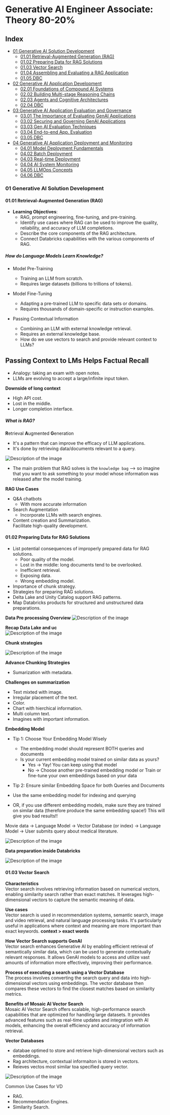 # Generative AI Engineer Associate: Theory 80-20%

## Index

- [01 Generative AI Solution Development](#01-generative-ai-solution-development)
  - [01.01 Retrieval-Augmented Generation (RAG)](#0101-retrieval-augmented-generation-rag)
  - [01.02 Preparing Data for RAG Solutions](#0102-preparing-data-for-rag-solutions)
  - [01.03 Vector Search](#0103-vector-search)
  - [01.04 Assembling and Evaluating a RAG Application](#0104-assembling-and-evaluating-a-rag-application)
  - [01.05 DBC](#0105-dbc)
- [02 Generative AI Application Development](#02-generative-ai-application-development)
  - [02.01 Foundations of Compound AI Systems](#0201-foundations-of-compound-ai-systems)
  - [02.02 Building Multi-stage Reasoning Chains](#0202-building-multi-stage-reasoning-chains)
  - [02.03 Agents and Cognitive Architectures](#0203-agents-and-cognitive-architectures)
  - [02.04 DBC](#0204-dbc)
- [03 Generative AI Application Evaluation and Governance](#03-generative-ai-application-evaluation-and-governance)
  - [03.01 The Importance of Evaluating GenAI Applications](#0301-the-importance-of-evaluating-genai-applications)
  - [03.02 Securing and Governing GenAI Applications](#0302-securing-and-governing-genai-applications)
  - [03.03 Gen AI Evaluation Techniques](#0303-gen-ai-evaluation-techniques)
  - [03.04 End-to-end App. Evaluation](#0304-end-to-end-app-evaluation)
  - [03.05 DBC](#0305-dbc)
- [04 Generative AI Application Deployment and Monitoring](#04-generative-ai-application-deployment-and-monitoring)
  - [04.01 Model Deployment Fundamentals](#0401-model-deployment-fundamentals)
  - [04.02 Batch Deployment](#0402-batch-deployment)
  - [04.03 Real-time Deployment](#0403-real-time-deployment)
  - [04.04 AI System Monitoring](#0404-ai-system-monitoring)
  - [04.05 LLMOps Concepts](#0405-llmops-concepts)
  - [04.06 DBC](#0406-dbc)

### 01 Generative AI Solution Development

#### 01.01 Retrieval-Augmented Generation (RAG)

- **Learning Objectives**: 
  - RAG, prompt engineering, fine-tuning, and pre-training.  
  - Identify use cases where RAG can be used to improve the quality, reliability, and accuracy of LLM completions.  
  - Describe the core components of the RAG architecture.  
  - Connect Databricks capabilities with the various components of RAG.  

##### How do Language Models Learn Knowledge?

- Model Pre-Training
  - Training an LLM from scratch.  
  - Requires large datasets (billions to trillions of tokens).  
  
- Model Fine-Tuning  
  - Adapting a pre-trained LLM to specific data sets or domains.  
  - Requires thousands of domain-specific or instruction examples.   

- Passing Contextual Information
  - Combining an LLM with external knowledge retrieval.  
  - Requires an external knowledge base.    
  - How do we use vectors to search and provide relevant context to LLMs?    

Passing Context to LMs Helps Factual Recall
--

- Analogy: taking an exam with open notes.  
- LLMs are evolving to accept a large/infinite input token.  

**Downside of long context**
- High API cost.  
- Lost in the middle. 
- Longer completion interface.  

##### What is RAG?

**R**etrieval **A**ugmented **G**eneration

- It's a pattern that can improve the efficacy of LLM applications.   
- It's done by retrieving data/documents relevant to a query.  

![Description of the image](https://github.com/Enrique1987/databricks/raw/main/03_01_Generative_AI_Engineer_Associate/img/RAG_02.PNG)

- The main problem that RAG solves is the `knowledge bag` --> so imagine that you want to ask something to your model whose information was released after the model training.

**RAG Use Cases**
- Q&A chatbots
  - With more accurate information  
- Search Augmentation  
  - Incorporate LLMs with search engines.  
- Content creation and Summarization.  
  Facilitate high-quality development.    
  
#### 01.02 Preparing Data for RAG Solutions

- List potential consequences of improperly prepared data for RAG solutions.  
  - Poor quality of the model.  
  - Lost in the middle: long documents tend to be overlooked.    
  - Inefficient retrieval.  
  - Exposing data.  
  - Wrong embedding model.  
- Importance of chunk strategy.  
- Strategies for preparing RAG solutions.  
- Delta Lake and Unity Catalog support RAG patterns.  
- Map Databricks products for structured and unstructured data preparations.  


**Data Pre processing Overview**
![Description of the image](https://github.com/Enrique1987/databricks/raw/main/03_01_Generative_AI_Engineer_Associate/img/14_Data_Preparation.PNG)

**Recap Data Lake and uc**  
![Description of the image](https://github.com/Enrique1987/databricks/raw/main/03_01_Generative_AI_Engineer_Associate/img/15_recap_data_lake_and_uc.PNG)

**Chunk strategies**

![Description of the image](https://github.com/Enrique1987/databricks/raw/main/03_01_Generative_AI_Engineer_Associate/img/16_Chunking_Strategies.PNG)

**Advance Chunking Strategies**

- Sumarization with metadata.

**Challenges on summarization**

- Text mixted with image.  
- Irregular placement of the text.  
- Color.  
- Chart with hierchical information.  
- Multi column text.  
- Imagines with important information.  


**Embedding Model**
- Tip 1: Choose Your Embedding Model Wisely
  - The embedding model should represent BOTH queries and documents
  - Is your current embedding model trained on similar data as yours?
    - Yes -> Yay! You can keep using that model
	- No -> Choose another pre-trained embedding model or Train or fine-tune your own embeddings based on your data


- Tip 2: Ensure similar Embedding Space for both Queries and Documents

 - Use the same embedding model for indexing and querying
 - OR, if you use different embedding models, make sure they are trained on similar data (therefore produce the same embedding space!) This will give you bad results!!

Movie data -> Language Model -> Vector Database (or index) -> Language Model -> User submits query about medical literature.

![Description of the image](https://github.com/Enrique1987/databricks/raw/main/03_01_Generative_AI_Engineer_Associate/img/18_Tipps_Embedding.PNG) 

**Data preparation inside Databricks**

![Description of the image](https://github.com/Enrique1987/databricks/raw/main/03_01_Generative_AI_Engineer_Associate/img/19_Unstructured_Data_Prep.PNG)

#### 01.03 Vector Search

**Characteristics**  
Vector search involves retrieving information based on numerical vectors,
enabling similarity search rather than exact matches. It leverages high-dimensional vectors to capture the semantic meaning of data.

**Use cases**  
Vector search is used in recommendation systems, semantic search, image and video retrieval, and natural language processing tasks.
 It's particularly useful in applications where context and meaning are more important than exact keywords. **context > exact words**

**How Vector Search supports GenAI**  
Vector search enhances Generative AI by enabling efficient retrieval of semantically similar data,
which can be used to generate contextually relevant responses. It allows GenAI models to access and utilize vast amounts of information more effectively,
improving their performance.

**Process of executing a search using a Vector Database**  
The process involves converting the search query and data into high-dimensional vectors using embeddings.
The vector database then compares these vectors to find the closest matches based on similarity metrics.

**Benefits of Mosaic AI Vector Search**  
Mosaic AI Vector Search offers scalable, high-performance search capabilities that are optimized for handling large datasets.
It provides advanced features such as real-time updates and integration with AI models, enhancing the overall efficiency and accuracy of information retrieval.


**Vector Databases**
- databae optimed to store and retrieve high-dimensional vectors such as embeddings.  
- Rag architecture, contextual informaiton is stored in vectors.  
- Reieves vectos most similar toa specified query vector.  

![Description of the image](https://github.com/Enrique1987/databricks/raw/main/03_01_Generative_AI_Engineer_Associate/img/20_Vector_Databases_1.PNG)

Common Use Cases for VD  
- RAG.    
- Recommendation Engines.  
- Similarity Search.  



